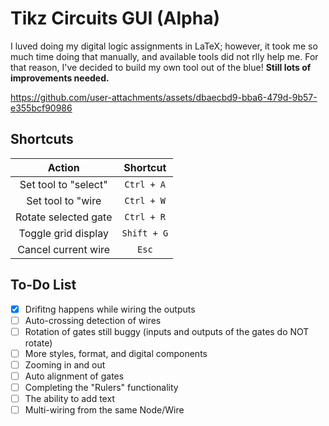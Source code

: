 # Tikz Circuits GUI (Alpha)
I luved doing my digital logic assignments in LaTeX; however, it took me so much time doing that manually, and available tools did not rlly help me. For that reason, I've decided to build my own tool out of the blue! **Still lots of improvements needed.**

https://github.com/user-attachments/assets/dbaecbd9-bba6-479d-9b57-e355bcf90986

## Shortcuts
| Action               | Shortcut             |
| :------------------: | :------------------: |
| Set tool to "select" | `Ctrl + A`           |
| Set tool to "wire    | `Ctrl + W`           |
| Rotate selected gate | `Ctrl + R`           |
| Toggle grid display  | `Shift + G`          |
| Cancel current wire  | `Esc`                |

## To-Do List
- [x] Drifitng happens while wiring the outputs
- [ ] Auto-crossing detection of wires
- [ ] Rotation of gates still buggy (inputs and outputs of the gates do NOT rotate)
- [ ] More styles, format, and digital components
- [ ] Zooming in and out
- [ ] Auto alignment of gates
- [ ] Completing the "Rulers" functionality
- [ ] The ability to add text
- [ ] Multi-wiring from the same Node/Wire
